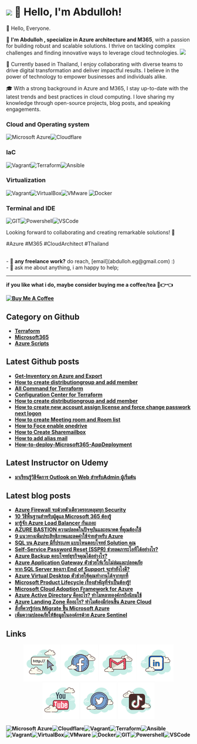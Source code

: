 <h1><img src="https://emojis.slackmojis.com/emojis/images/1531849430/4246/blob-sunglasses.gif?1531849430" width="30"/> 👋 Hello, I'm Abdulloh!</h1>

👋 Hello, Everyone.

🏢 <b>I'm Abdulloh , specialize in Azure architecture and M365</b>, with a passion for building robust and scalable solutions. I thrive on tackling complex challenges and finding innovative ways to leverage cloud technologies. <img src="https://user-images.githubusercontent.com/25181517/183911544-95ad6ba7-09bf-4040-ac44-0adafedb9616.png" width="25"/>


🌴 Currently based in Thailand, I enjoy collaborating with diverse teams to drive digital transformation and deliver impactful results. I believe in the power of technology to empower businesses and individuals alike.

🎓 With a strong background in Azure and M365, I stay up-to-date with the latest trends and best practices in cloud computing. I love sharing my knowledge through open-source projects, blog posts, and speaking engagements.

<h3>Cloud and Operating system</h3><p>
<img alt="Microsoft Azure" src="https://img.shields.io/badge/microsoft%20azure-0089D6?style=for-the-badge&logo=microsoft-azure&logoColor=white" /><img alt="Cloudflare" src="https://img.shields.io/badge/Cloudflare-F38020?style=for-the-badge&logo=Cloudflare&logoColor=white"/>
<h3>IaC</h3><p>
<img alt="Vagrant" src="https://img.shields.io/badge/Vagrant-1868F2?style=for-the-badge&logo=Vagrant&logoColor=white" /><img alt="Terraform" src="https://img.shields.io/badge/Terraform-7B42BC?style=for-the-badge&logo=terraform&logoColor=white"/><img alt="Ansible" src="https://img.shields.io/badge/Ansible-000000?style=for-the-badge&logo=ansible&logoColor=white"  />
<h3>Virtualization</h3><p>
<img alt="Vagrant" src="https://img.shields.io/badge/Vagrant-1868F2?style=for-the-badge&logo=Vagrant&logoColor=white" /><img alt="VirtualBox" src="https://img.shields.io/badge/VirtualBox-21416b?style=for-the-badge&logo=VirtualBox&logoColor=white"/><img alt="VMware" src="https://img.shields.io/badge/VMware-231f20?style=for-the-badge&logo=VMware&logoColor=white"  />
<img alt="Docker" src="https://img.shields.io/badge/Docker-2CA5E0?style=for-the-badge&logo=docker&logoColor=whit"  />
<h3>Terminal and IDE</h3><p>
<img alt="GIT" src="https://img.shields.io/badge/GIT-E44C30?style=for-the-badge&logo=git&logoColor=white" /><img alt="Powershell" src="https://img.shields.io/badge/powershell-5391FE?style=for-the-badge&logo=powershell&logoColor=white"/><img alt="VSCode" src="https://img.shields.io/badge/VSCode-0078D4?style=for-the-badge&logo=visual%20studio%20code&logoColor=white"  />
<p>Looking forward to collaborating and creating remarkable solutions! 🚀

#Azure #M365 #CloudArchitect #Thailand
</p>
<br>
- 💼 <b>any freelance work?</b> do reach, [email](abdulloh.eg@gmail.com) :)<br>
- 💬 ask me about anything, i am happy to help;<br>

<hr>
<b>if you like what i do, maybe consider buying me a coffee/tea <b>🥺👉👈

<a href="https://www.buymeacoffee.com/dekbacom" target="_blank"><img src="https://cdn.buymeacoffee.com/buttons/v2/default-red.png" alt="Buy Me A Coffee" width="150" ></a><br>
## Category on Github 
- [Terraform ](https://github.com/DekBaCom/Terraform)
- [Microsoft365 ](https://github.com/DekBaCom/Microsoft365)  
- [Azure Scripts ](https://github.com/DekBaCom/AzureScripts) 
## Latest Github posts
- [Get-Inventory on Azure and Export ](https://github.com/DekBaCom/AzureScripts/tree/main/Get-InventoryonAzure) 
- [How to create distributiongroup and add member ](https://github.com/DekBaCom/Microsoft365/tree/main/Implement/Create_distributionGroup-and-Add-Member)  
- [All Command for Terraform ](https://github.com/DekBaCom/Terraform/blob/main/Command.md)
- [Configuration Center for Terraform ](https://github.com/DekBaCom/Terraform/blob/main/Configuration.md)
- [How to create distributiongroup and add member ](https://github.com/DekBaCom/Microsoft365/tree/main/Implement/Powershell-Create-distributionGroup-and-Add-Member)
- [How to create new account assign license and force change passwork next logon ](https://github.com/DekBaCom/Microsoft365/tree/main/Implement/PowershellCreateAccount)
- [How to create Meeting room and Room list ](https://github.com/DekBaCom/Microsoft365/tree/main/Implement/RoomMeeting)
- [How to Foce enable onedrive](https://github.com/DekBaCom/Microsoft365/tree/main/Implement/Powershell-force-EnableOndrive)
- [How to Create Sharemailbox](https://github.com/DekBaCom/Microsoft365/tree/main/Implement/PowershellCreateShareMailbox)
- [How to add alias mail ](https://github.com/DekBaCom/Microsoft365/tree/main/Implement/Alias-Mail)
- [How-to-deploy-Microsoft365-AppDeployment](https://github.com/DekBaCom/Microsoft365/tree/main/Management/How-to-deploy-Microsoft365-AppDeployment)
## Latest Instructor on Udemy
- [มาเรียนรู้วิธีจัดการ Outlook on Web สำหรับAdmin ผู้เริ่มต้น](https://www.udemy.com/course/outlook-on-web-admin)  
## Latest blog posts

<!-- BLOG-POST-LIST:START -->
- [Azure Firewall จบด้วยตัวเดียวครอบคลุมทุก Security](https://blog.cloudhm.co.th/azure-firewall-security/)
- [10 วิธีพื้นฐานสำหรับผู้ดูแล Microsoft 365 ต้องรู้](https://blog.cloudhm.co.th/10-basic-for-m365/)
- [มารู้จัก Azure Load Balancer กันเถอะ](https://blog.cloudhm.co.th/azure-load-balancer/)
- [AZURE BASTION ความปลอดในปัจจุบันและอนาคต ที่คุณต้องใช้](https://blog.cloudhm.co.th/azure-bastion/)
- [9 แนวทางเพิ่มประสิทธิภาพและลดค่าใช้จ่ายสำหรับ Azure](https://blog.cloudhm.co.th/9-way-optimize-efficiency-and-cost/)
- [SQL บน Azure มีกี่ประเภท แบบไหนตอบโจทย์ Solution คุณ](https://blog.cloudhm.co.th/type-of-sql-azure/)
- [Self-Service Password Reset (SSPR) ช่วยลดภาระไอทีได้อย่างไร?](https://blog.cloudhm.co.th/self-service-password-reset/)
- [Azure Backup ตอบโจทย์ธุรกิจคุณได้อย่างไร?](https://blog.cloudhm.co.th/azure-backup/)
- [Azure Application Gateway ตัวช่วยให้เว็บไม่ล่มและปลอดภัย](https://blog.cloudhm.co.th/azure-application-gateway/)
- [หาก SQL Server ของเรา End of Support จะทำยังไงดี?](https://blog.cloudhm.co.th/sql-server-end-of-support/)
- [Azure Virtual Desktop ตัวช่วยให้คุณทำงานได้จากทุกที่](https://blog.cloudhm.co.th/azure-virtual-desktop/)
- [Microsoft Product Lifecycle เรื่องสำคัญที่จำเป็นต้องรู้!](https://blog.cloudhm.co.th/microsoft-product-lifecycle/)
- [Microsoft Cloud Adoption Framework for Azure](https://blog.cloudhm.co.th/microsoft-cloud-adoption-framework-for-azure/)
- [Azure Active Directory คืออะไร? ทำไมหลายองค์กรถึงนิยมใช้](https://blog.cloudhm.co.th/azure-active-directory/)
- [Azure Landing Zone คืออะไร? ทำไมต้องมีก่อนขึ้น Azure Cloud](https://blog.cloudhm.co.th/what-is-azure-landing-zone/)
- [สิ่งที่ควรรู้ก่อน Migrate ขึ้น Microsoft Azure](https://blog.cloudhm.co.th/migrate-to-azure/)
- [เพิ่มความปลอดภัยให้ข้อมูลในองค์กรด้วย Azure Sentinel](https://blog.cloudhm.co.th/azure-sentinel/)

## Links

<p align="center">
  <a href="https://www.ilikeit.info"><img src="https://github.com/DekBaCom/dekbacom/blob/main/icon/icons8-website-100.png" alt="Website Me."/></a>
  <a href= "https://www.facebook.com/ilikeit.info"><img src="https://github.com/DekBaCom/dekbacom/blob/main/icon/icons8-facebook-100.png"/></a>
  <a href="mailto:abdulloh.eg@gmail.com"><img src="https://github.com/DekBaCom/dekbacom/blob/main/icon/icons8-gmail-logo-100.png" alt="email"/></a>
  <a href="https://www.linkedin.com/in/abdulloh-etaeluengoh/"><img src="https://github.com/DekBaCom/dekbacom/blob/main/icon/icons8-linkedin-100.png" alt="linkedin"/></a>
  <a href="https://www.youtube.com/c/iLikeITinfo"><img src="https://github.com/DekBaCom/dekbacom/blob/main/icon/icons8-youtube-logo-100.png" alt="youtube"/></a>
  <a href="https://twitter.com/dekbacom"><img src="https://github.com/DekBaCom/dekbacom/blob/main/icon/icons8-twitter-circled-100.png" alt="twitter"/></a>
  <a href= "https://www.tiktok.com/@ilikeit.info"><img src="https://github.com/DekBaCom/dekbacom/blob/main/icon/icons8-tiktok-100.png"/></a>
</p>
<img alt="Microsoft Azure" src="https://img.shields.io/badge/microsoft%20azure-0089D6?style=for-the-badge&logo=microsoft-azure&logoColor=white" /><img alt="Cloudflare" src="https://img.shields.io/badge/Cloudflare-F38020?style=for-the-badge&logo=Cloudflare&logoColor=white"/><img alt="Vagrant" src="https://img.shields.io/badge/Vagrant-1868F2?style=for-the-badge&logo=Vagrant&logoColor=white" /><img alt="Terraform" src="https://img.shields.io/badge/Terraform-7B42BC?style=for-the-badge&logo=terraform&logoColor=white"/><img alt="Ansible" src="https://img.shields.io/badge/Ansible-000000?style=for-the-badge&logo=ansible&logoColor=white"  /><img alt="Vagrant" src="https://img.shields.io/badge/Vagrant-1868F2?style=for-the-badge&logo=Vagrant&logoColor=white" /><img alt="VirtualBox" src="https://img.shields.io/badge/VirtualBox-21416b?style=for-the-badge&logo=VirtualBox&logoColor=white"/><img alt="VMware" src="https://img.shields.io/badge/VMware-231f20?style=for-the-badge&logo=VMware&logoColor=white"  />
<img alt="Docker" src="https://img.shields.io/badge/Docker-2CA5E0?style=for-the-badge&logo=docker&logoColor=whit"  /><img alt="GIT" src="https://img.shields.io/badge/GIT-E44C30?style=for-the-badge&logo=git&logoColor=white" /><img alt="Powershell" src="https://img.shields.io/badge/powershell-5391FE?style=for-the-badge&logo=powershell&logoColor=white"/><img alt="VSCode" src="https://img.shields.io/badge/VSCode-0078D4?style=for-the-badge&logo=visual%20studio%20code&logoColor=white"  />
